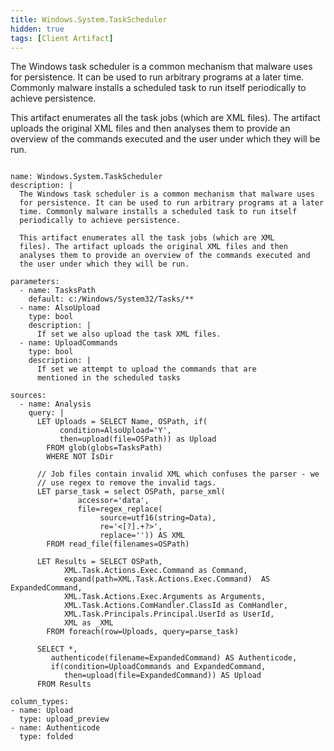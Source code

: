 ```yaml
---
title: Windows.System.TaskScheduler
hidden: true
tags: [Client Artifact]
---
```


The Windows task scheduler is a common mechanism that malware uses
for persistence. It can be used to run arbitrary programs at a later
time. Commonly malware installs a scheduled task to run itself
periodically to achieve persistence.

This artifact enumerates all the task jobs (which are XML
files). The artifact uploads the original XML files and then
analyses them to provide an overview of the commands executed and
the user under which they will be run.


<pre><code class="language-yaml">
name: Windows.System.TaskScheduler
description: |
  The Windows task scheduler is a common mechanism that malware uses
  for persistence. It can be used to run arbitrary programs at a later
  time. Commonly malware installs a scheduled task to run itself
  periodically to achieve persistence.

  This artifact enumerates all the task jobs (which are XML
  files). The artifact uploads the original XML files and then
  analyses them to provide an overview of the commands executed and
  the user under which they will be run.

parameters:
  - name: TasksPath
    default: c:/Windows/System32/Tasks/**
  - name: AlsoUpload
    type: bool
    description: |
      If set we also upload the task XML files.
  - name: UploadCommands
    type: bool
    description: |
      If set we attempt to upload the commands that are
      mentioned in the scheduled tasks

sources:
  - name: Analysis
    query: |
      LET Uploads = SELECT Name, OSPath, if(
           condition=AlsoUpload='Y',
           then=upload(file=OSPath)) as Upload
        FROM glob(globs=TasksPath)
        WHERE NOT IsDir

      // Job files contain invalid XML which confuses the parser - we
      // use regex to remove the invalid tags.
      LET parse_task = select OSPath, parse_xml(
               accessor='data',
               file=regex_replace(
                    source=utf16(string=Data),
                    re='&lt;[?].+?&gt;',
                    replace='')) AS XML
        FROM read_file(filenames=OSPath)

      LET Results = SELECT OSPath,
            XML.Task.Actions.Exec.Command as Command,
            expand(path=XML.Task.Actions.Exec.Command)  AS ExpandedCommand,
            XML.Task.Actions.Exec.Arguments as Arguments,
            XML.Task.Actions.ComHandler.ClassId as ComHandler,
            XML.Task.Principals.Principal.UserId as UserId,
            XML as _XML
        FROM foreach(row=Uploads, query=parse_task)

      SELECT *,
         authenticode(filename=ExpandedCommand) AS Authenticode,
         if(condition=UploadCommands and ExpandedCommand,
            then=upload(file=ExpandedCommand)) AS Upload
      FROM Results

column_types:
- name: Upload
  type: upload_preview
- name: Authenticode
  type: folded

</code></pre>

